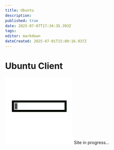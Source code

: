 ```yaml
---
title: Ubuntu
description: 
published: true
date: 2025-07-07T17:34:35.393Z
tags: 
editor: markdown
dateCreated: 2025-07-01T15:00:16.937Z
---
```


# Ubuntu Client

![loading-progress-bar.gif](/general/loading-progress-bar.gif)
Site in progress...

<!--
Ubuntu 24.04.02 LTS
ubunut-clt-01
User: leif
Password: #A.....

Installation everything default (I had to boot from ISO, then chose try ubuntu or install). After I chose this, I got my desktop really quick. I didn't though about it that this is actually not installed yes (I didn't enter the installation wizard and had no opportunity to select the disk etc.) and rebooted the machine and wondered, after I ejected the iso, why this machine didn't boot. Then I restarted the whole process but chose the icon on the desktop to install ubuntu.

After another try I faced another issue that during the installation process the screen froze and the CPU usage was > 100%. Then I stopped the installation process by shutting down the vm, increased the number of CPU cores from 1 to 3 (just temporarily for the installation) und restarted the process. Same issue so I temporarily increased the RAM from 2 GiB to 4 GiB and then the installation was successful. Afterwards I decreased the number of CPU cores to 1 and the RAM to 2 GiB again.


TODO: Autoinstallation with autoinstall.yaml
-->